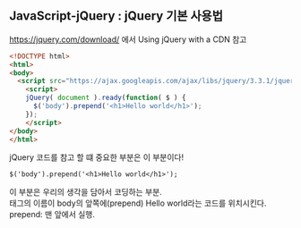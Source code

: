 
## JavaScript-jQuery : jQuery 기본 사용법

https://jquery.com/download/ 에서 Using jQuery with a CDN 참고

~~~html
<!DOCTYPE html>
<html>
<body>
  <script src="https://ajax.googleapis.com/ajax/libs/jquery/3.3.1/jquery.min.js"></script>
    <script>
    jQuery( document ).ready(function( $ ) {
      $('body').prepend('<h1>Hello world</h1>');
    });
    </script>
</body>
</html>
~~~

jQuery 코드를 참고 할 떄 중요한 부분은 이 부분이다!
~~~
$('body').prepend('<h1>Hello world</h1>');
~~~
이 부분은 우리의 생각을 담아서 코딩하는 부분.<br>
태그의 이름이 body의 앞쪽에(prepend) Hello world라는 코드를 위치시킨다.
prepend: 맨 앞에서 실행.
